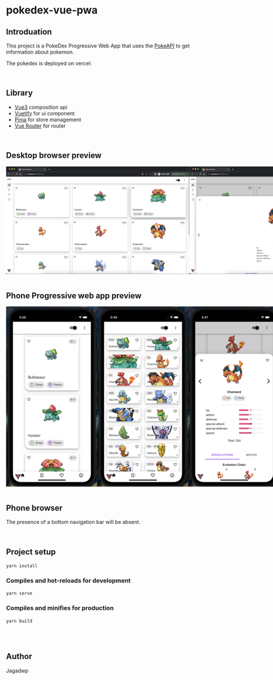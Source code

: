 # pokedex-vue-pwa

## Introduation
This project is a PokeDex Progressive Web App that uses the [PokeAPI](https://pokeapi.co/) to get information about pokemon.

The pokedex is deployed on vercel: 

<br/>

## Library

- [Vue3](https://vuejs.org/) composition api
- [Vuetify](https://vuetifyjs.com/en/) for ui component 
- [Pinia](https://pinia.vuejs.org/) for store management 
- [Vue Router](https://router.vuejs.org/) for router

<br/>

## Desktop browser preview
<div style='display: flex;'>
<img src="screenshot/pc-home.png" alt="Image" >
<img src="screenshot/pc-item.png" alt="Image">
</div>

<br/>

## Phone Progressive web app preview
<div style='display: flex;'>
<img src="screenshot/pwa-phone-home.png" alt="Image" width="250">
<img src="screenshot/pwa-phone-home-large.png" alt="Image" width="250">
<img src="screenshot/pwa-phone-item.png" alt="Image" width="250">
</div>

<br/>


## Phone browser
The presence of a bottom navigation bar will be absent.

<br/>

## Project setup
```
yarn install
```

### Compiles and hot-reloads for development
```
yarn serve
```

### Compiles and minifies for production
```
yarn build
```

<br/>
<br/>

## Author

Jagadwp